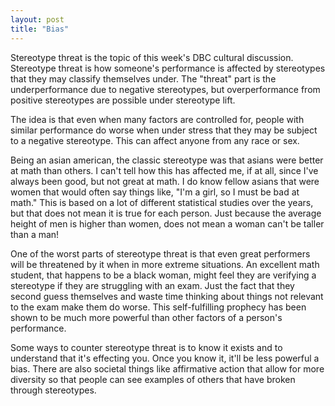 ```yaml
---
layout: post
title: "Bias"
---
```


Stereotype threat is the topic of this week's DBC cultural discussion. Stereotype threat is how someone's performance is affected by stereotypes that they may classify themselves under. The "threat" part is the underperformance due to negative stereotypes, but overperformance from positive stereotypes are possible under stereotype lift.

The idea is that even when many factors are controlled for, people with similar performance do worse when under stress that they may be subject to a negative stereotype. This can affect anyone from any race or sex.

Being an asian american, the classic stereotype was that asians were better at math than others. I can't tell how this has affected me, if at all, since I've always been good, but not great at math. I do know fellow asians that were women that would often say things like, "I'm a girl, so I must be bad at math." This is based on a lot of different statistical studies over the years, but that does not mean it is true for each person. Just because the average height of men is higher than women, does not mean a woman can't be taller than a man!

One of the worst parts of stereotype threat is that even great performers will be threatened by it when in more extreme situations. An excellent math student, that happens to be a black woman, might feel they are verifying a stereotype if they are struggling with an exam. Just the fact that they second guess themselves and waste time thinking about things not relevant to the exam make them do worse. This self-fulfilling prophecy has been shown to be much more powerful than other factors of a person's performance.

Some ways to counter stereotype threat is to know it exists and to understand that it's effecting you. Once you know it, it'll be less powerful a bias. There are also societal things like affirmative action that allow for more diversity so that people can see examples of others that have broken through stereotypes.

[//]: # (Stereotype threat, nature vs nurture, competition and performance, competition making others worse, rather than self better, growth mindset, grit, overcoming bias, Buffett and women, ovarian lottery, affirmative action, actively countering bias, feedback loops, startup efficiency, working with people similar to yourself, self-fulfilling prophecy)
